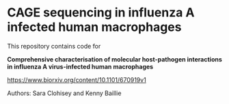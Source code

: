 # CAGE sequencing in influenza A infected human macrophages

This repository contains code for 

**Comprehensive characterisation of molecular host-pathogen interactions in influenza A virus-infected human macrophages**

https://www.biorxiv.org/content/10.1101/670919v1

Authors: Sara Clohisey and Kenny Baillie
